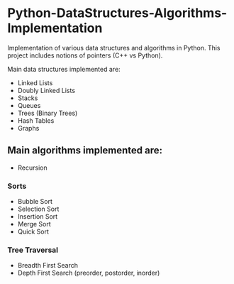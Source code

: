 # Python-DataStructures-Algorithms-Implementation

Implementation of various data structures and algorithms in Python.
This project includes notions of pointers (C++ vs Python).

Main data structures implemented are:
- Linked Lists
- Doubly Linked Lists
- Stacks
- Queues
- Trees (Binary Trees)
- Hash Tables
- Graphs

## Main algorithms implemented are:
- Recursion 
### Sorts
- Bubble Sort
- Selection Sort
- Insertion Sort
- Merge Sort
- Quick Sort
### Tree Traversal
- Breadth First Search
- Depth First Search (preorder, postorder, inorder)
